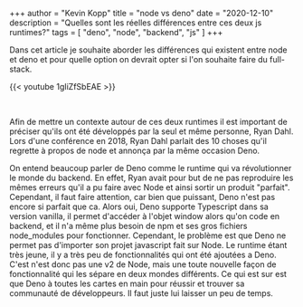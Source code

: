 +++
author = "Kevin Kopp"
title = "node vs deno"
date = "2020-12-10"
description = "Quelles sont les réelles différences entre ces deux js runtimes?"
tags = [
    "deno",
    "node",
    "backend",
    "js"
]
+++

Dans cet article je souhaite aborder les différences qui existent entre node et deno et pour quelle option on devrait opter si l'on souhaite faire du full-stack.

{{< youtube 1gIiZfSbEAE >}}

</br>

Afin de mettre un contexte autour de ces deux runtimes il est important de préciser qu'ils ont été développés par la seul et même personne, Ryan Dahl. Lors d'une conférence en 2018, Ryan Dahl parlait des 10 choses qu'il regrette à propos de node et annonça par la même occasion Deno. 

On entend beaucoup parler de Deno comme le runtime qui va révolutionner le monde du backend. En effet, Ryan avait pour but de ne pas reproduire les mêmes erreurs qu'il a pu faire avec Node et ainsi sortir un produit "parfait". Cependant, il faut faire attention, car bien que puissant, Deno n'est pas encore si parfait que ca. Alors oui, Deno supporte Typescript dans sa version vanilla, il permet d'accéder à l'objet window alors qu'on code en backend, et il n'a même plus besoin de npm et ses gros fichiers node_modules pour fonctionner. Cependant, le problème est que Deno ne permet pas d'importer son projet javascript fait sur Node. Le runtime étant très jeune, il y a très peu de fonctionnalités qui ont été ajoutées a Deno. C'est n'est donc pas une v2 de Node, mais une toute nouvelle façon de fonctionnalité qui les sépare en deux mondes différents. Ce qui est sur est que Deno à toutes les cartes en main pour réussir et trouver sa communauté de développeurs. Il faut juste lui laisser un peu de temps.